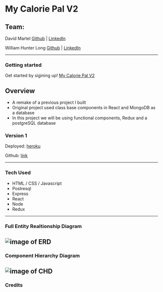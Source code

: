 # My Calorie Pal V2

## Team:

David Martel [Github](https://github.com/davey4) | [LinkedIn](https://www.linkedin.com/in/davey4/)

William Hunter Long [Github](https://github.com/whlong1) | [LinkedIn](https://www.linkedin.com/in/william-hunter-long/)

---

### Getting started

Get started by sigining up!
[My Calorie Pal V2]()

## Overview

- A remake of a previous project I built
- Original project used class base components in React and MongoDB as a database
- In this project we will be using functional components, Redux and a postgreSQL database

### Version 1

Deployed: [heroku](https://my-calorie-pal.herokuapp.com/)

Github: [link](https://github.com/davey4/My-Calorie-Pal)

---

### Tech Used

- HTML / CSS / Javascript
- Postresql
- Express
- React
- Node
- Redux

---

### Full Entity Realtionship Diagram

## ![image of ERD](https://lucid.app/publicSegments/view/27db1df0-8fa9-4df9-9549-d2cd478de8d3/image.png)

### Component Hierarchy Diagram

## ![image of CHD]()

### Credits
